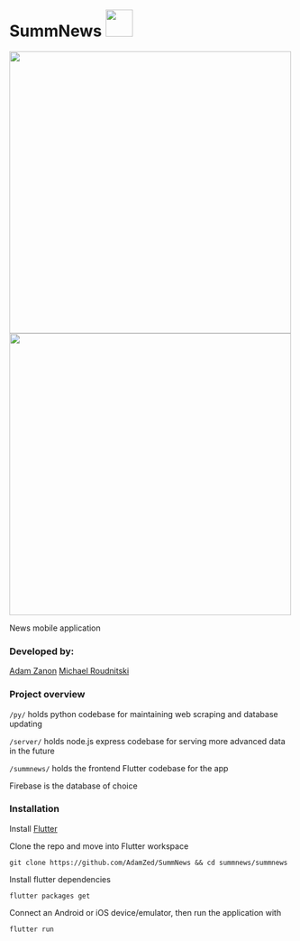 # SummNews <img src="https://github.com/AdamZed/SummNews/raw/master/summnews/assets/icon/appicon.png" height="48">

<img src="https://i.imgur.com/rPBmMDy.png" height="500"><img src="https://i.imgur.com/cqDMryi.png" height="500">

News mobile application

### Developed by:
[Adam Zanon](https://github.com/AdamZed)
[Michael Roudnitski](https://github.com/MichaelRoudnitski)

### Project overview
`/py/` holds python codebase for maintaining web scraping and database updating

`/server/` holds node.js express codebase for serving more advanced data in the future

`/summnews/` holds the frontend Flutter codebase for the app

Firebase is the database of choice

### Installation

Install [Flutter](https://flutter.io)

Clone the repo and move into Flutter workspace

`git clone https://github.com/AdamZed/SummNews && cd summnews/summnews`

Install flutter dependencies

`flutter packages get`

Connect an Android or iOS device/emulator, then run the application with

`flutter run`
